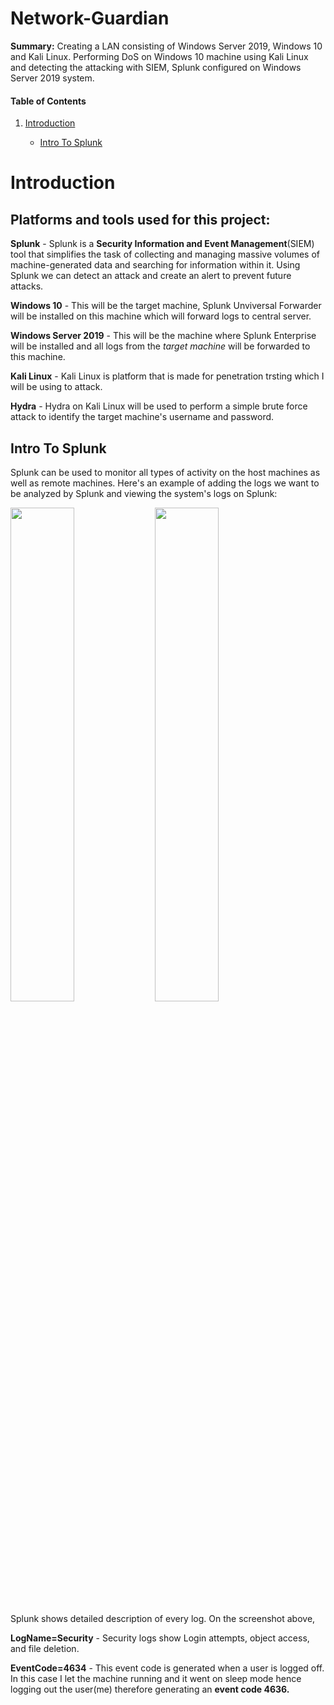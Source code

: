 # Network-Guardian
**Summary:** Creating a LAN consisting of Windows Server 2019, Windows 10 and Kali Linux. Performing DoS on Windows 10 machine using Kali Linux and detecting the attacking with SIEM, Splunk configured on Windows Server 2019 system. 

#### Table of Contents

1. [Introduction](#introduction)

   - [Intro To Splunk](#intro-to-splunk)


# Introduction

## Platforms and tools used for this project:

**Splunk** - Splunk is a **Security Information and Event Management**(SIEM) tool that simplifies the task of collecting and managing massive volumes of machine-generated data and searching for information within it. Using Splunk we can detect an attack and create an alert to prevent future attacks.

**Windows 10** - This will be the target machine, Splunk Unviversal Forwarder will be installed on this machine which will forward logs to central server.

**Windows Server 2019** - This will be the machine where Splunk Enterprise will be installed and all logs from the *target machine* will be forwarded to this machine.

**Kali Linux** - Kali Linux is platform that is made for penetration trsting which I will be using to attack.

**Hydra** - Hydra on Kali Linux will be used to perform a simple brute force attack to identify the target machine's username and password. 

## Intro To Splunk

Splunk can be used to monitor all types of activity on the host machines as well as remote machines. Here's an example of adding the logs we want to be analyzed by Splunk and viewing the system's logs on Splunk:

<img src="https://github.com/PaviKotees/Network-Guardian/assets/154454339/144d0ed5-acbc-43e5-a07b-b78cb6dbcfe7" height="45%" width="45%"/> <img src="https://github.com/PaviKotees/Network-Guardian/assets/154454339/3a47fa18-a756-48a2-9408-b5de73a0422d" height="45%" width="45%"/>

Splunk shows detailed description of every log. On the screenshot above,

**LogName=Security** - Security logs show Login attempts, object access, and file deletion. 

**EventCode=4634** - This event code is generated when a user is logged off. In this case I let the machine running and it went on sleep mode hence logging out the user(me) therefore generating an **event code 4636.**

